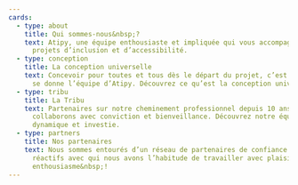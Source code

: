 ```yaml
---
cards:
  - type: about
    title: Qui sommes-nous&nbsp;?
    text: Atipy, une équipe enthousiaste et impliquée qui vous accompagne dans vos
      projets d’inclusion et d’accessibilité.
  - type: conception
    title: La conception universelle
    text: Concevoir pour toutes et tous dès le départ du projet, c’est le défi que
      se donne l’équipe d’Atipy. Découvrez ce qu’est la conception universelle.
  - type: tribu
    title: La Tribu
    text: Partenaires sur notre cheminement professionnel depuis 10 ans, nous
      collaborons avec conviction et bienveillance. Découvrez notre équipe
      dynamique et investie.
  - type: partners
    title: Nos partenaires
    text: Nous sommes entourés d’un réseau de partenaires de confiance compétents et
      réactifs avec qui nous avons l’habitude de travailler avec plaisir et
      enthousiasme&nbsp;!
---
```

